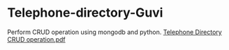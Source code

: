 # Telephone-directory-Guvi
 Perform CRUD operation using mongodb and python.
[Telephone Directory CRUD operation.pdf](https://github.com/Oscaranandh/Telephone-directory-Guvi/files/10307341/Telephone.Directory.CRUD.operation.pdf)
